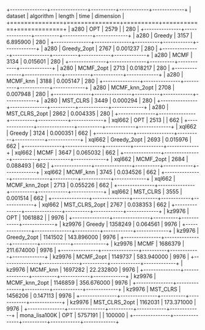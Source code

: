 +---------------+---------------+----------+------------+-------------+
| dataset       | algorithm     |   length | time       |   dimension |
+===============+===============+==========+============+=============+
| a280          | OPT           |     2579 |            |         280 |
+---------------+---------------+----------+------------+-------------+
| a280          | Greedy        |     3157 | 6.895900   |         280 |
+---------------+---------------+----------+------------+-------------+
| a280          | Greedy_2opt   |     2767 | 0.001237   |         280 |
+---------------+---------------+----------+------------+-------------+
| a280          | MCMF          |     3134 | 0.015601   |         280 |
+---------------+---------------+----------+------------+-------------+
| a280          | MCMF_2opt     |     2713 | 0.018217   |         280 |
+---------------+---------------+----------+------------+-------------+
| a280          | MCMF_knn      |     3188 | 0.005147   |         280 |
+---------------+---------------+----------+------------+-------------+
| a280          | MCMF_knn_2opt |     2708 | 0.007948   |         280 |
+---------------+---------------+----------+------------+-------------+
| a280          | MST_CLRS      |     3449 | 0.000294   |         280 |
+---------------+---------------+----------+------------+-------------+
| a280          | MST_CLRS_2opt |     2862 | 0.004335   |         280 |
+---------------+---------------+----------+------------+-------------+
| xql662        | OPT           |     2513 |            |         662 |
+---------------+---------------+----------+------------+-------------+
| xql662        | Greedy        |     3124 | 0.000351   |         662 |
+---------------+---------------+----------+------------+-------------+
| xql662        | Greedy_2opt   |     2693 | 0.015976   |         662 |
+---------------+---------------+----------+------------+-------------+
| xql662        | MCMF          |     3647 | 0.065032   |         662 |
+---------------+---------------+----------+------------+-------------+
| xql662        | MCMF_2opt     |     2684 | 0.088493   |         662 |
+---------------+---------------+----------+------------+-------------+
| xql662        | MCMF_knn      |     3745 | 0.034526   |         662 |
+---------------+---------------+----------+------------+-------------+
| xql662        | MCMF_knn_2opt |     2713 | 0.055226   |         662 |
+---------------+---------------+----------+------------+-------------+
| xql662        | MST_CLRS      |     3555 | 0.001514   |         662 |
+---------------+---------------+----------+------------+-------------+
| xql662        | MST_CLRS_2opt |     2767 | 0.038353   |         662 |
+---------------+---------------+----------+------------+-------------+
| kz9976        | OPT           |  1061882 |            |        9976 |
+---------------+---------------+----------+------------+-------------+
| kz9976        | Greedy        |  1358249 | 0.064561   |        9976 |
+---------------+---------------+----------+------------+-------------+
| kz9976        | Greedy_2opt   |  1141502 | 143.896000 |        9976 |
+---------------+---------------+----------+------------+-------------+
| kz9976        | MCMF          |  1686379 | 211.674000 |        9976 |
+---------------+---------------+----------+------------+-------------+
| kz9976        | MCMF_2opt     |  1149737 | 583.940000 |        9976 |
+---------------+---------------+----------+------------+-------------+
| kz9976        | MCMF_knn      |  1697282 | 22.232800  |        9976 |
+---------------+---------------+----------+------------+-------------+
| kz9976        | MCMF_knn_2opt |  1146859 | 356.676000 |        9976 |
+---------------+---------------+----------+------------+-------------+
| kz9976        | MST_CLRS      |  1456206 | 0.147113   |        9976 |
+---------------+---------------+----------+------------+-------------+
| kz9976        | MST_CLRS_2opt |  1162031 | 173.371000 |        9976 |
+---------------+---------------+----------+------------+-------------+
| mona_lisa100K | OPT           |  5757191 |            |      100000 |
+---------------+---------------+----------+------------+-------------+
